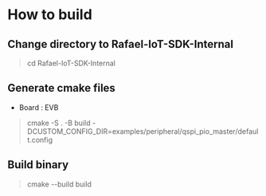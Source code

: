 # How to build

## Change directory to Rafael-IoT-SDK-Internal

>   cd Rafael-IoT-SDK-Internal

## Generate cmake files

* Board : EVB

>   cmake -S . -B build -DCUSTOM_CONFIG_DIR=examples/peripheral/qspi_pio_master/default.config

## Build binary

>   cmake --build build
